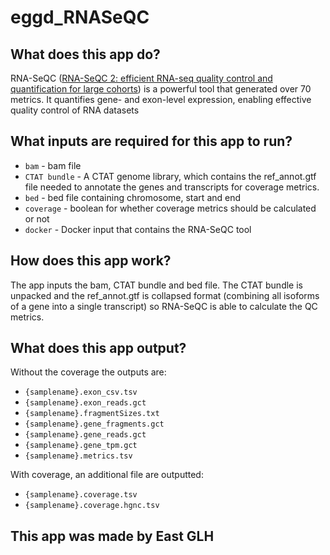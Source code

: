 # eggd_RNASeQC

## What does this app do?

RNA-SeQC ([RNA-SeQC 2: efficient RNA-seq quality control and quantification for large cohorts](https://academic.oup.com/bioinformatics/article/37/18/3048/6156810?login=false))  is a powerful tool that generated over 70 metrics. It quantifies gene- and exon-level expression, enabling effective quality control of RNA datasets

## What inputs are required for this app to run?

- ```bam``` - bam file
- ```CTAT bundle``` - A CTAT genome library, which contains the ref_annot.gtf file needed to annotate the genes and transcripts for coverage metrics.
- ```bed``` - bed file containing chromosome, start and end
- ```coverage``` - boolean for whether coverage metrics should be calculated or not
- ```docker``` - Docker input that contains the RNA-SeQC tool


## How does this app work?

The app inputs the bam, CTAT bundle and bed file. The CTAT bundle is unpacked and the ref_annot.gtf is collapsed format (combining all isoforms of a gene into a single transcript) so RNA-SeQC is able to calculate the QC metrics.

## What does this app output?

Without the coverage the outputs are:

- ```{samplename}.exon_csv.tsv```
- ```{samplename}.exon_reads.gct```
- ```{samplename}.fragmentSizes.txt```
- ```{samplename}.gene_fragments.gct```
- ```{samplename}.gene_reads.gct```
- ```{samplename}.gene_tpm.gct```
- ```{samplename}.metrics.tsv```

With coverage, an additional file are outputted:
- ```{samplename}.coverage.tsv```
- ```{samplename}.coverage.hgnc.tsv```


## This app was made by East GLH
